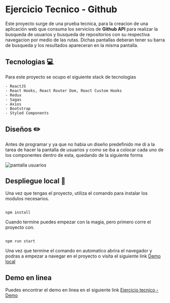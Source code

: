 # Ejercicio Tecnico - Github

Este proyecto surge de una prueba tecnica, para la creacion de una aplicación web que consuma los servicios de **Github API** para realizar la busqueda de usuarios y busqueda de repositorios con su respectiva navegacion por medio de las rutas. Dichas pantallas deberan tener su barra de busqueda y los resultados apareceran en la misma pantalla.

## Tecnologias :computer:

Para este proyecto se ocupo el siguiente stack de tecnologias

```
- ReactJS
- React Hooks, React Router Dom, React Custom Hooks
- Redux
- Sagas
- Axios
- Bootstrap
- Styled Components
```
## Diseños :pencil2:

Antes de programar y ya que no habia un diseño predefinido me di a la tarea de hacer la pantalla de usuarios y como se iba a colocar cada uno de los componentes dentro de esta, quedando de la siguiente forma

![pantalla usuarios]([/pantalla_usuarios.jpg](https://profesional.danieltorrez.com/ejGitHub/pantalla_usuarios.jpg))

## Despliegue local 🚀

Una vez que tengas el proyecto, utiliza el comando para instalar los modulos necesarios.

```

npm install

```

Cuando termine puedes empezar con la magia, pero primero corre el proyecto con.

```

npm run start

```

Una vez que termine el comando en automatico abrira el navegador y podras a empezar a navegar en el proyecto o visita el siguiente link [Demo local](http://localhost:9998)

## Demo en linea

Puedes encontrar el demo en linea en el siguiente link [Ejercicio tecnico - Demo](https://profesional.danieltorrez.com/ejGitHub/)
